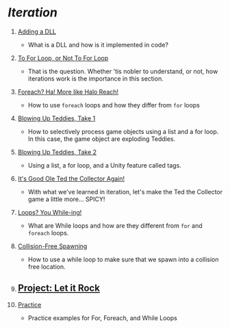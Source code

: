 # ***Iteration***

1. [Adding a DLL](AddingDLL/notes.md)
    - What is a DLL and how is it implemented in code?

2. [To For Loop, or Not To For Loop](ForLoops/notes.md)
    - That is the question. Whether 'tis nobler to understand, or not, how iterations work is the importance in this section.

3. [Foreach? Ha! More like Halo Reach!](ForeachLoops/notes.md)
    - How to use `foreach` loops and how they differ from `for` loops

4. [Blowing Up Teddies, Take 1](ExplodingTeddies-1/notes.md)
    - How to selectively process game objects using a list and a for loop. In this case, the game object are exploding Teddies.

5. [Blowing Up Teddies, Take 2](ExplodingTeddies-2/notes.md)
    - Using a list, a for loop, and a Unity feature called tags. 

6. [It's Good Ole Ted the Collector Again!](TedtheCollector-2/notes.md)
    - With what we've learned in iteration, let's make the Ted the Collector game a little more... SPICY!

7. [Loops? You While-ing!](WhileLoops/notes.md)
    - What are While loops and how are they different from `for` and `foreach` loops.

8. [Collision-Free Spawning](CollisionFreeSpawning/notes.md)
    - How to use a while loop to make sure that we spawn into a collision free location.

9. [Project: Let it Rock](LetItRock/notes.md)
    - 

10. [Practice](Exercises/notes.md)
    - Practice examples for For, Foreach, and While Loops